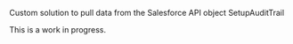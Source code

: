 Custom solution to pull data from the Salesforce API object SetupAuditTrail

This is a work in progress.
